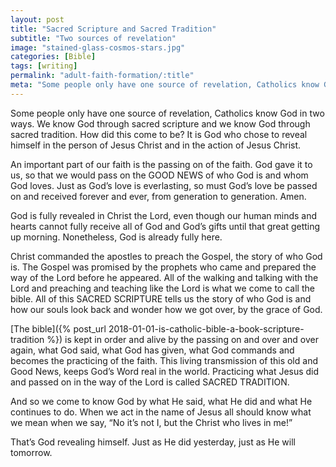 ```yaml
---
layout: post
title: "Sacred Scripture and Sacred Tradition"
subtitle: "Two sources of revelation"
image: "stained-glass-cosmos-stars.jpg"
categories: [Bible]
tags: [writing]
permalink: "adult-faith-formation/:title"
meta: "Some people only have one source of revelation, Catholics know God in two ways. We know God through sacred scripture and we know God through sacred tradition. How did this come to be? It is God who chose to reveal himself in the person of Jesus Christ and in the action of Jesus Christ."
---
```

Some people only have one source of revelation, Catholics know God in two ways. We know God through sacred scripture and we know God through sacred tradition. How did this come to be? It is God who chose to reveal himself in the person of Jesus Christ and in the action of Jesus Christ.
<!--more-->

An important part of our faith is the passing on of the faith. God gave it to us, so that we would pass on the GOOD NEWS of who God is and whom God loves. Just as God’s love is everlasting, so must God’s love be passed on and received forever and ever, from generation to generation. Amen.

God is fully revealed in Christ the Lord, even though our human minds and hearts cannot fully receive all of God and God’s gifts until that great getting up morning. Nonetheless, God is already fully here.

Christ commanded the apostles to preach the Gospel, the story of who God is. The Gospel was promised by the prophets who came and prepared the way of the Lord before he appeared. All of the walking and talking with the Lord and preaching and teaching like the Lord is what we come to call the bible. All of this SACRED SCRIPTURE tells us the story of who God is and how our souls look back and wonder how we got over, by the grace of God.

[The bible]({% post_url 2018-01-01-is-catholic-bible-a-book-scripture-tradition %}) is kept in order and alive by the passing on and over and over again, what God said, what God has given, what God commands and becomes the practicing of the faith. This living transmission of this old and Good News, keeps God’s Word real in the world. Practicing what Jesus did and passed on in the way of the Lord is called SACRED TRADITION.

And so we come to know God by what He said, what He did and what He continues to do. When we act in the name of Jesus all should know what we mean when we say, “No it’s not I, but the Christ who lives in me!”

That’s God revealing himself. Just as He did yesterday, just as He will tomorrow.
